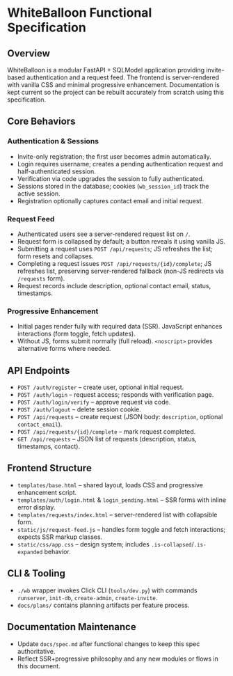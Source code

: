 # WhiteBalloon Functional Specification

## Overview
WhiteBalloon is a modular FastAPI + SQLModel application providing invite-based authentication and a request feed. The frontend is server-rendered with vanilla CSS and minimal progressive enhancement. Documentation is kept current so the project can be rebuilt accurately from scratch using this specification.

## Core Behaviors

### Authentication & Sessions
- Invite-only registration; the first user becomes admin automatically.
- Login requires username; creates a pending authentication request and half-authenticated session.
- Verification via code upgrades the session to fully authenticated.
- Sessions stored in the database; cookies (`wb_session_id`) track the active session.
- Registration optionally captures contact email and initial request.

### Request Feed
- Authenticated users see a server-rendered request list on `/`.
- Request form is collapsed by default; a button reveals it using vanilla JS.
- Submitting a request uses `POST /api/requests`; JS refreshes the list; form resets and collapses.
- Completing a request issues `POST /api/requests/{id}/complete`; JS refreshes list, preserving server-rendered fallback (non-JS redirects via `/requests` form).
- Request records include description, optional contact email, status, timestamps.

### Progressive Enhancement
- Initial pages render fully with required data (SSR). JavaScript enhances interactions (form toggle, fetch updates).
- Without JS, forms submit normally (full reload). `<noscript>` provides alternative forms where needed.

## API Endpoints
- `POST /auth/register` – create user, optional initial request.
- `POST /auth/login` – request access; responds with verification page.
- `POST /auth/login/verify` – approve request via code.
- `POST /auth/logout` – delete session cookie.
- `POST /api/requests` – create request (JSON body: `description`, optional `contact_email`).
- `POST /api/requests/{id}/complete` – mark request completed.
- `GET /api/requests` – JSON list of requests (description, status, timestamps, contact).

## Frontend Structure
- `templates/base.html` – shared layout, loads CSS and progressive enhancement script.
- `templates/auth/login.html` & `login_pending.html` – SSR forms with inline error display.
- `templates/requests/index.html` – server-rendered list with collapsible form.
- `static/js/request-feed.js` – handles form toggle and fetch interactions; expects SSR markup classes.
- `static/css/app.css` – design system; includes `.is-collapsed`/`.is-expanded` behavior.

## CLI & Tooling
- `./wb` wrapper invokes Click CLI (`tools/dev.py`) with commands `runserver`, `init-db`, `create-admin`, `create-invite`.
- `docs/plans/` contains planning artifacts per feature process.

## Documentation Maintenance
- Update `docs/spec.md` after functional changes to keep this spec authoritative.
- Reflect SSR+progressive philosophy and any new modules or flows in this document.

